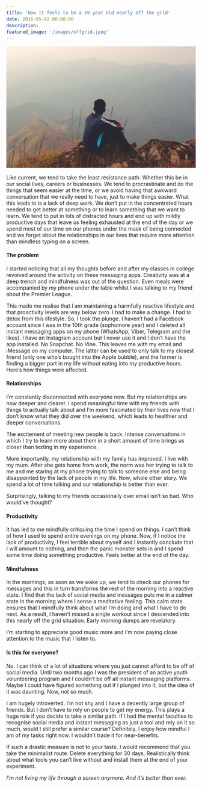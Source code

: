 ```yaml
---
title: 'How it feels to be a 19 year old nearly off the grid'
date: 2016-05-02 00:00:00
description:
featured_image: '/images/offgrid.jpeg'
---
```

![](/images/offgrid.jpeg)

Like current, we tend to take the least resistance path. Whether this be in our social lives, careers or businesses. We tend to procrastinate and do the things that seem easier at the time, or we avoid having that awkward conversation that we really need to have, just to make things easier.
What this leads to is a lack of deep work. We don’t put in the concentrated hours needed to get better at something or to learn something that we want to learn. We tend to put in lots of distracted hours and end up with mildly productive days that leave us feeling exhausted at the end of the day or we spend most of our time on our phones under the mask of being connected and we forget about the relationships in our lives that require more attention than mindless typing on a screen.

#### The problem

I started noticing that all my thoughts before and after my classes in college revolved around the activity on these messaging apps. Creativity was at a deep trench and mindfulness was out of the question. Even meals were accompanied by my phone under the table whilst I was talking to my friend about the Premier League.

This made me realise that I am maintaining a harmfully reactive lifestyle and that proactivity levels are way below zero. I had to make a change. I had to detox from this lifestyle. So, I took the plunge.
I haven’t had a Facebook account since I was in the 10th grade (sophomore year) and I deleted all instant messaging apps on my phone (WhatsApp, Viber, Telegram and the likes). I have an Instagram account but I never use it and I don’t have the app installed. No Snapchat. No Vine. This leaves me with my email and iMessage on my computer. The latter can be used to only talk to my closest friend (only one who’s bought into the Apple bubble), and the former is finding a bigger part in my life without eating into my productive hours. Here’s how things were affected.

#### Relationships

I’m constantly disconnected with everyone now. But my relationships are now deeper and clearer. I spend meaningful time with my friends with things to actually talk about and I’m more fascinated by their lives now that I don’t know what they did over the weekend, which leads to healthier and deeper conversations.

The excitement of meeting new people is back. Intense conversations in which I try to learn more about them in a short amount of time brings us closer than texting in my experience.

More importantly, my relationship with my family has improved. I live with my mum. After she gets home from work, the norm was her trying to talk to me and me staring at my phone trying to talk to someone else and being disappointed by the lack of people in my life. Now, whole other story. We spend a lot of time talking and our relationship is better than ever.

Surprisingly, talking to my friends occasionally over email isn’t so bad. Who would’ve thought?

#### Productivity

It has led to me mindfully critiquing the time I spend on things. I can’t think of how I used to spend entire evenings on my phone. Now, if I notice the lack of productivity, I feel terrible about myself and I instantly conclude that I will amount to nothing, and then the panic monster sets in and I spend some time doing something productive. Feels better at the end of the day.

#### Mindfulness

In the mornings, as soon as we wake up, we tend to check our phones for messages and this in turn transforms the rest of the morning into a reactive state. I find that the lack of social media and messages puts me in a calmer state in the morning where I sense a meditative feeling. This calm state ensures that I mindfully think about what I’m doing and what I have to do next. As a result, I haven’t missed a single workout since I descended into this nearly off the grid situation. Early morning dumps are revelatory.

I’m starting to appreciate good music more and I’m now paying close attention to the music that I listen to.

#### Is this for everyone?

No. I can think of a lot of situations where you just cannot afford to be off of social media. Until two months ago I was the president of an active youth volunteering program and I couldn’t be off all instant messaging platforms. Maybe I could have figured something out if I plunged into it, but the idea of it was daunting. Now, not so much.

I am hugely introverted. I’m not shy and I have a decently large group of friends. But I don’t have to rely on people to get my energy. This plays a huge role if you decide to take a similar path.
If I had the mental faculties to recognise social media and instant messaging as just a tool and rely on it so much, would I still prefer a similar course? Definitely. I enjoy how mindful I am of my tasks right now. I wouldn’t trade it for near-benefits.

If such a drastic measure is not to your taste. I would recommend that you take the minimalist route. Delete everything for 30 days. Realistically think about what tools you can’t live without and
install them at the end of your experiment.

*I’m not living my life through a screen anymore. And it’s better than ever.*
